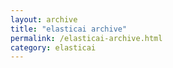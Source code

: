 ```yaml
---
layout: archive
title: "elasticai archive"
permalink: /elasticai-archive.html
category: elasticai
---
```

